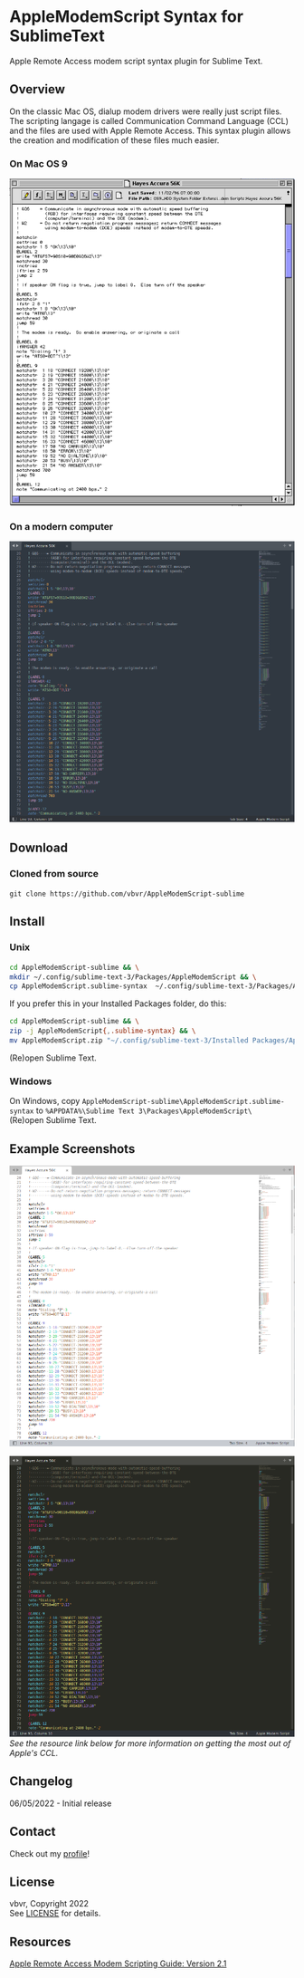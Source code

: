 # AppleModemScript Syntax for SublimeText

Apple Remote Access modem script syntax plugin for Sublime Text.

## Overview

On the classic Mac OS, dialup modem drivers were really just script files. The scripting langage is
called Communication Command Language (CCL) and the files are used with Apple Remote Access. This
syntax plugin allows the creation and modification of these files much easier.

### On Mac OS 9

![example in stock editor or BBEdit](shots/BBEdit.png "Viewing script file within BBEdit")

### On a modern computer

![example in Sublime Text](shots/Mariana.png "Viewing script file within Sublime Text")

## Download

### Cloned from source

`git clone https://github.com/vbvr/AppleModemScript-sublime`

## Install

### Unix

```bash
cd AppleModemScript-sublime && \
mkdir ~/.config/sublime-text-3/Packages/AppleModemScript && \
cp AppleModemScript.sublime-syntax  ~/.config/sublime-text-3/Packages/AppleModemScript/
```

If you prefer this in your Installed Packages folder, do this:

```bash
cd AppleModemScript-sublime && \
zip -j AppleModemScript{,.sublime-syntax} && \
mv AppleModemScript.zip "~/.config/sublime-text-3/Installed Packages/AppleModemScript.sublime-package"
```

(Re)open Sublime Text.

### Windows

On Windows, copy `AppleModemScript-sublime\AppleModemScript.sublime-syntax` to
`%APPDATA%\Sublime Text 3\Packages\AppleModemScript\`  
(Re)open Sublime Text.

## Example Screenshots

 ![image](shots/Celeste.png "Celeste Color Scheme")  
  
 ![image](shots/Monokai.png "Monokai Color Scheme")  
 _See the resource link below for more information on getting the most out of Apple's CCL._

## Changelog

06/05/2022 - Initial release

## Contact

Check out my [profile](https://github.com/vbvr)!

## License

vbvr, Copyright 2022  
See [LICENSE](./LICENSE) for details.

## Resources

[Apple Remote Access Modem Scripting Guide: Version 2.1](https://web.archive.org/web/20030916190858/http://developer.apple.com/macos/opentransport/docs/dev/ARA_Modem_Scripting_Guide.pdf)
